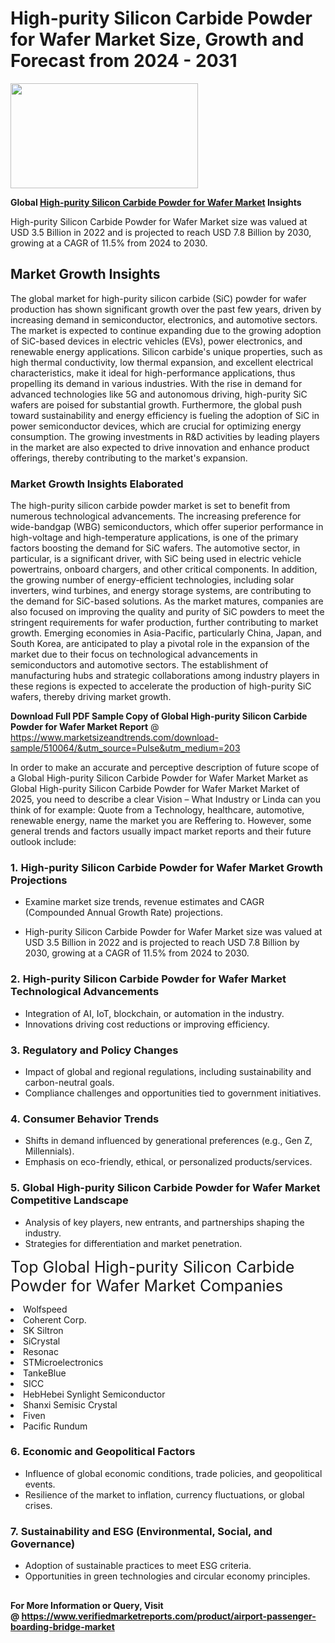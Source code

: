 <H1>High-purity Silicon Carbide Powder for Wafer Market Size, Growth and Forecast from 2024 - 2031</H1><img class="aligncenter size-medium wp-image-584254" src="https://thirdeyenews.in/wp-content/uploads/2024/09/Global-Market-Research-300x168.jpeg" alt="" width="300" height="168" /><p><strong>Global&nbsp;<a href="https://www.marketsizeandtrends.com/download-sample/510064/&amp;utm_source=Pulse&amp;utm_medium=203">High-purity Silicon Carbide Powder for Wafer Market</a> Insights</strong></p><p>High-purity Silicon Carbide Powder for Wafer Market size was valued at USD 3.5 Billion in 2022 and is projected to reach USD 7.8 Billion by 2030, growing at a CAGR of 11.5% from 2024 to 2030.</p><p><h2>Market Growth Insights</h2> The global market for high-purity silicon carbide (SiC) powder for wafer production has shown significant growth over the past few years, driven by increasing demand in semiconductor, electronics, and automotive sectors. The market is expected to continue expanding due to the growing adoption of SiC-based devices in electric vehicles (EVs), power electronics, and renewable energy applications. Silicon carbide's unique properties, such as high thermal conductivity, low thermal expansion, and excellent electrical characteristics, make it ideal for high-performance applications, thus propelling its demand in various industries. With the rise in demand for advanced technologies like 5G and autonomous driving, high-purity SiC wafers are poised for substantial growth. Furthermore, the global push toward sustainability and energy efficiency is fueling the adoption of SiC in power semiconductor devices, which are crucial for optimizing energy consumption. The growing investments in R&D activities by leading players in the market are also expected to drive innovation and enhance product offerings, thereby contributing to the market's expansion. <h3>Market Growth Insights Elaborated</h3> The high-purity silicon carbide powder market is set to benefit from numerous technological advancements. The increasing preference for wide-bandgap (WBG) semiconductors, which offer superior performance in high-voltage and high-temperature applications, is one of the primary factors boosting the demand for SiC wafers. The automotive sector, in particular, is a significant driver, with SiC being used in electric vehicle powertrains, onboard chargers, and other critical components. In addition, the growing number of energy-efficient technologies, including solar inverters, wind turbines, and energy storage systems, are contributing to the demand for SiC-based solutions. As the market matures, companies are also focused on improving the quality and purity of SiC powders to meet the stringent requirements for wafer production, further contributing to market growth. Emerging economies in Asia-Pacific, particularly China, Japan, and South Korea, are anticipated to play a pivotal role in the expansion of the market due to their focus on technological advancements in semiconductors and automotive sectors. The establishment of manufacturing hubs and strategic collaborations among industry players in these regions is expected to accelerate the production of high-purity SiC wafers, thereby driving market growth. </p><p><span class=""><strong>Download Full PDF Sample Copy of Global High-purity Silicon Carbide Powder for Wafer Market Report</strong> @ <a href="https://www.marketsizeandtrends.com/download-sample/510064/&amp;utm_source=Pulse&amp;utm_medium=203" target="_blank">https://www.marketsizeandtrends.com/download-sample/510064/&amp;utm_source=Pulse&amp;utm_medium=203</a></span></p><p>In order to make an accurate and perceptive description of future scope of a Global&nbsp;High-purity Silicon Carbide Powder for Wafer Market Market as Global&nbsp;High-purity Silicon Carbide Powder for Wafer Market Market of 2025, you need to describe a clear Vision &ndash; What Industry or Linda can you think of for example: Quote from a Technology, healthcare, automotive, renewable energy, name the market you are Reffering to. However, some general trends and factors usually impact market reports and their future outlook include:</p><h3>1.&nbsp;<strong>High-purity Silicon Carbide Powder for Wafer Market Growth Projections</strong></h3><ul><li>Examine market size trends, revenue estimates and CAGR (Compounded Annual Growth Rate) projections.</li><li><p>High-purity Silicon Carbide Powder for Wafer Market size was valued at USD 3.5 Billion in 2022 and is projected to reach USD 7.8 Billion by 2030, growing at a CAGR of 11.5% from 2024 to 2030.</p></li></ul><h3>2.&nbsp;<strong>High-purity Silicon Carbide Powder for Wafer Market Technological Advancements</strong></h3><ul><li>Integration of AI, IoT, blockchain, or automation in the industry.</li><li>Innovations driving cost reductions or improving efficiency.</li></ul><h3>3.&nbsp;<strong>Regulatory and Policy Changes</strong></h3><ul><li>Impact of global and regional regulations, including sustainability and carbon-neutral goals.</li><li>Compliance challenges and opportunities tied to government initiatives.</li></ul><h3>4.&nbsp;<strong>Consumer Behavior Trends</strong></h3><ul><li>Shifts in demand influenced by generational preferences (e.g., Gen Z, Millennials).</li><li>Emphasis on eco-friendly, ethical, or personalized products/services.</li></ul><h3>5.&nbsp;<strong>Global High-purity Silicon Carbide Powder for Wafer Market Competitive Landscape</strong></h3><ul><li>Analysis of key players, new entrants, and partnerships shaping the industry.</li><li>Strategies for differentiation and market penetration.</li></ul><p data-pm-slice="1 1 []"><span style="color: inherit; font-family: inherit; font-size: 25px;">Top Global High-purity Silicon Carbide Powder for Wafer Market Companies</span></p><div class="" data-test-id=""><p><li>Wolfspeed</li><li> Coherent Corp.</li><li> SK Siltron</li><li> SiCrystal</li><li> Resonac</li><li> STMicroelectronics</li><li> TankeBlue</li><li> SICC</li><li> HebHebei Synlight Semiconductor</li><li> Shanxi Semisic Crystal</li><li> Fiven</li><li> Pacific Rundum</li></p></div><h3>6.&nbsp;<strong>Economic and Geopolitical Factors</strong></h3><ul><li>Influence of global economic conditions, trade policies, and geopolitical events.</li><li>Resilience of the market to inflation, currency fluctuations, or global crises.</li></ul><h3>7.&nbsp;<strong>Sustainability and ESG (Environmental, Social, and Governance)</strong></h3><ul><li>Adoption of sustainable practices to meet ESG criteria.</li><li>Opportunities in green technologies and circular economy principles.</li></ul><h2><strong style="font-size: 14px;">For More Information or Query, Visit @&nbsp;</strong><a style="background-color: #ffffff; font-size: 14px;" href="https://www.marketsizeandtrends.com/report/high-purity-silicon-carbide-powder-for-wafer-market/" target="_blank">https://www.verifiedmarketreports.com/product/airport-passenger-boarding-bridge-market</a></h2>
